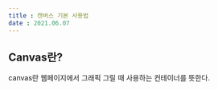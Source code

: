 ```yaml
---
title : 캔버스 기본 사용법  
date : 2021.06.07
---
```


## Canvas란?
canvas란 웹페이지에서 그래픽 그릴 때 사용하는 컨테이너를 뜻한다.
